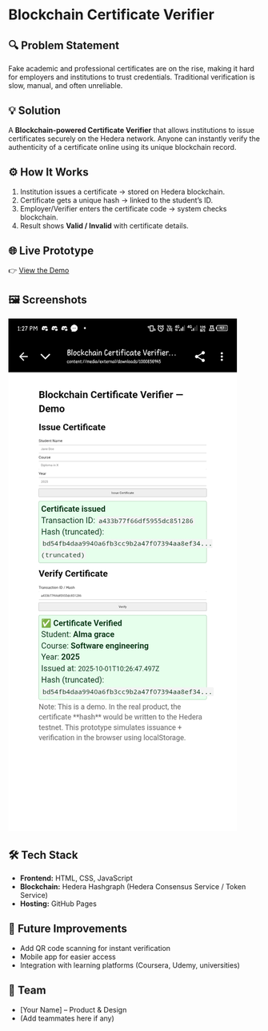 # Blockchain Certificate Verifier

## 🔍 Problem Statement
Fake academic and professional certificates are on the rise, making it hard for employers and institutions to trust credentials. Traditional verification is slow, manual, and often unreliable.

## 💡 Solution
A **Blockchain-powered Certificate Verifier** that allows institutions to issue certificates securely on the Hedera network. Anyone can instantly verify the authenticity of a certificate online using its unique blockchain record.

## ⚙️ How It Works
1. Institution issues a certificate → stored on Hedera blockchain.  
2. Certificate gets a unique hash → linked to the student’s ID.  
3. Employer/Verifier enters the certificate code → system checks blockchain.  
4. Result shows **Valid / Invalid** with certificate details.  

## 🌐 Live Prototype
👉 [View the Demo](https://yourcustomdomain.com)  

## 🖼️ Screenshots
![Certificate Verifier Screenshot](assets/Screenshot_20251001-132708.jpg)

## 🛠️ Tech Stack
- **Frontend:** HTML, CSS, JavaScript  
- **Blockchain:** Hedera Hashgraph (Hedera Consensus Service / Token Service)  
- **Hosting:** GitHub Pages  

## 🚀 Future Improvements
- Add QR code scanning for instant verification  
- Mobile app for easier access  
- Integration with learning platforms (Coursera, Udemy, universities)  

## 👥 Team
- [Your Name] – Product & Design  
- (Add teammates here if any)
